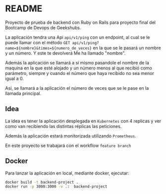 # README

Proyecto de prueba de backend con Ruby on Rails para proyecto final del Bootcamp de Devops de Geekshubs.

La aplicación tendra una Api `api/v1/ping` con un endpoint, al cual se le puede llamar con el método `GET api/v1/ping?name=${nombre}&times=${numero_de_veces}` en la que se le pasará un nombre y un número. Y este te devolverá Me ha llamado "nombre". 

Además la aplicación se llamará a sí mismo pasandole el nombre de la maquina en la que esté alojado y un número menos al que recibió como parámetro, siempre y cuando el número que haya recibido no sea menor igual a 0. 

Así, se llamará a la aplicación el número de veces que se le pase en la llamada principal.

## Idea

La idea es tener la aplicación desplegada en `Kubernetes` con 4 replicas y ver como van recibiendo las distintas réplicas las peticiones.

Además la aplicación estará monitorizada utilizando `Prometheus`.

En este proyecto se trabajará con el workflow `feature branch`

## Docker

Para lanzar la aplicación en local, mediante docker, ejecutar:

~~~bash
docker build -t backend-project .
docker run -p 3000:3000 -v .:  backend-project
~~~